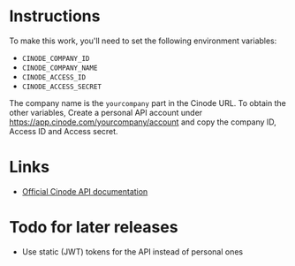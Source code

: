 # Instructions

To make this work, you'll need to set the following environment variables:

- `CINODE_COMPANY_ID`
- `CINODE_COMPANY_NAME`
- `CINODE_ACCESS_ID`
- `CINODE_ACCESS_SECRET`

The company name is the `yourcompany` part in the Cinode URL.
To obtain the other variables, Create a personal API account under https://app.cinode.com/yourcompany/account and copy the company ID, Access ID and Access secret.

# Links

- [Official Cinode API documentation](https://api.cinode.com/docs/index.html)

# Todo for later releases

- Use static (JWT) tokens for the API instead of personal ones
